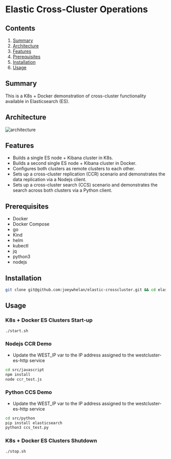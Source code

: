 # Elastic Cross-Cluster Operations
## Contents
1.  [Summary](#summary)
2.  [Architecture](#architecture)
3.  [Features](#features)
4.  [Prerequisites](#prerequisites)
5.  [Installation](#installation)
6.  [Usage](#usage)

## Summary <a name="summary"></a>
This is a K8s + Docker demonstration of cross-cluster functionality available in Elasticsearch (ES).

## Architecture <a name="architecture"></a>
![architecture](https://docs.google.com/drawings/d/e/2PACX-1vTI0pMreEb2HVXxjg-uwheciHLMwyZchudpT_aLAI_blDq4snpM6oCU2AfncAWUgNVLKaWmkhTaiAFd/pub?w=1055&h=722)  

## Features <a name="features"></a>
- Builds a single ES node + Kibana cluster in K8s.
- Builds a second single ES node + Kibana cluster in Docker.
- Configures both clusters as remote clusters to each other.
- Sets up a cross-cluster replication (CCR) scenario and demonstrates the data replication via a Nodejs client.
- Sets up a cross-cluster search (CCS) scenario and demonstrates the search across both clusters via a Python client.


## Prerequisites <a name="prerequisites"></a>
- Docker
- Docker Compose
- go
- Kind
- helm
- kubectl
- jq
- python3
- nodejs

## Installation <a name="installation"></a>
```bash
git clone git@github.com:joeywhelan/elastic-crosscluster.git && cd elastic-crosscluster
```

## Usage <a name="usage"></a>
### K8s + Docker ES Clusters Start-up
```bash
./start.sh
```
### Nodejs CCR Demo
- Update the WEST_IP var to the IP address assigned to the westcluster-es-http service
```bash
cd src/javascript
npm install
node ccr_test.js
```
### Python CCS Demo
- Update the WEST_IP var to the IP address assigned to the westcluster-es-http service
```bash
cd src/python
pip install elasticsearch
python3 ccs_test.py
```
### K8s + Docker ES Clusters Shutdown
```bash
./stop.sh
```